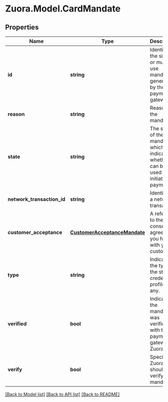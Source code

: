 
# Zuora.Model.CardMandate

## Properties

Name | Type | Description | Notes
------------ | ------------- | ------------- | -------------
**id** | **string** | Identifier of the single- or multi-use mandate generated by the payment gateway. | [optional] 
**reason** | **string** | Reason for the mandate. | [optional] 
**state** | **string** | The status of the mandate, which indicates whether it can be used to initiate a payment. | [optional] [readonly] 
**network_transaction_id** | **string** | Identifier of a network transaction. | [optional] [readonly] 
**customer_acceptance** | [**CustomerAcceptanceMandate**](CustomerAcceptanceMandate.md) | A reference to the consent agreement you have with your customer. | [optional] [readonly] 
**type** | **string** | Indicates the type of the stored credential profile, if any. | [optional] [readonly] 
**verified** | **bool** | Indicates the mandate was verified with the payment gateway by Zuora. | [optional] [readonly] 
**verify** | **bool** | Specifies if Zuora should verify this mandate. | [optional] 

[[Back to Model list]](../README.md#documentation-for-models)
[[Back to API list]](../README.md#documentation-for-api-endpoints)
[[Back to README]](../README.md)


